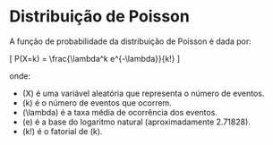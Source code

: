 # Distribuição de Poisson

A função de probabilidade da distribuição de Poisson é dada por:

\[ P(X=k) = \frac{\lambda^k e^{-\lambda}}{k!} \]

onde:

- \(X\) é uma variável aleatória que representa o número de eventos.
- \(k\) é o número de eventos que ocorrem.
- \(\lambda\) é a taxa média de ocorrência dos eventos.
- \(e\) é a base do logaritmo natural (aproximadamente 2.71828).
- \(k!\) é o fatorial de \(k\).
